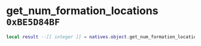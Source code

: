 # get_num_formation_locations `0xBE5D84BF`

```lua
local result --[[ integer ]] = natives.object.get_num_formation_locations(_unk0 --[[ integer ]])
```